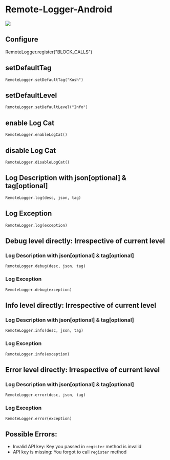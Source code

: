 # Remote-Logger-Android

[![](https://jitpack.io/v/App-Ringer/Remote-Logger-SDK.svg)](https://jitpack.io/#App-Ringer/Remote-Logger-SDK)

## Configure
RemoteLogger.register("BLOCK_CALLS")

## setDefaultTag
`RemoteLogger.setDefaultTag("Kush")`

## setDefaultLevel
`RemoteLogger.setDefaultLevel("Info")`

## enable Log Cat
`RemoteLogger.enableLogCat()`

## disable Log Cat
`RemoteLogger.disableLogCat()`

## Log Description with json[optional] & tag[optional]
`RemoteLogger.log(desc, json, tag)`

## Log Exception
`RemoteLogger.log(exception)`

## Debug level directly: Irrespective of current level
### Log Description  with json[optional] & tag[optional] 
`RemoteLogger.debug(desc, json, tag)`

### Log Exception
`RemoteLogger.debug(exception)`

## Info level directly: Irrespective of current level
### Log Description with json[optional] & tag[optional]
`RemoteLogger.info(desc, json, tag)`

### Log Exception
`RemoteLogger.info(exception)`

## Error level directly: Irrespective of current level
### Log Description with json[optional] & tag[optional]
`RemoteLogger.error(desc, json, tag)`

### Log Exception
`RemoteLogger.error(exception)`


## Possible Errors:
* Invalid API key: Key you passed in `register` method is invalid
* API key is missing: You forgot to call `register` method
